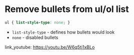 # Remove bullets from ul/ol list

```css
ul { list-style-type: none; }
```

- `list-style-type` - defines how bullets would look
- `none` - disabled bullets


link_youtube: https://youtu.be/W6q5tj1xBLo
